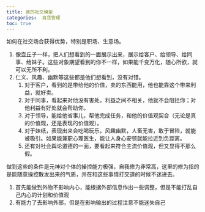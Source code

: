 ```yaml
---
title: 我的社交模型
categories:  自我管理
toc: true
---
```


如何在社交场合获得优势，特别是职场、生意场。

1. 像壶丘子一样，把人们想看到的一面展示出来，展示给客户、给领导、给同事、给妹子。这些对象期望看到的你不一样，如果能千变万化，随心所欲，就可以无所不利。
2. 仁义、风趣、幽默等这些都是他们想看到，没有对错。
   1. 对于客户，看到的是带给他的价值，卖的东西能用，他也能靠这个带来利益，就好卖。
   2. 对于同事，看起来对他没有害处，利益之间不相关，他就不会阻拦你；对他利益有好处就会帮助你。
   3. 对于领导，能给他省事儿，帮他完成任务，和他的价值观契合（无论是真的价值观，还是表现的价值观）。
   4. 对于妹纸，表现出来会吃喝玩乐，风趣幽默，人畜无害，敢于冒险，就能被吸引。如果能兼职心理医生，能让人身心安顿就能拉近到负距离。
   5. 还有对社会舆论道德的一面，要看起来符合主流价值观，但又显得不那么假。

做到这些的条件是元神对个体的操控能力极强，自我修为非常高，这里的修为指的是能随意操控散发出来的气质，并在和这些事情打交道的时候不迷进去。

1. 首先能做到外物不影响内心，能根据外部信息作出一些调整，但是不能打乱自己内心的计划和价值观
2. 有能力了去影响外部，但是在影响输出的过程注意不能迷失自己



